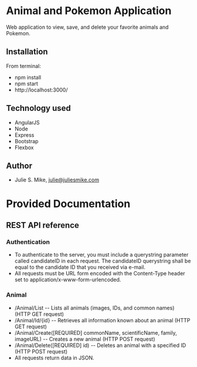 # Animal and Pokemon Application
Web application to view, save, and delete your favorite animals and Pokemon.

## Installation
From terminal:
- npm install
- npm start
- http://localhost:3000/

## Technology used
- AngularJS
- Node
- Express
- Bootstrap
- Flexbox

## Author
- Julie S. Mike, julie@juliesmike.com


# Provided Documentation
## REST API reference
### Authentication
- To authenticate to the server, you must include a querystring parameter called candidateID in each request. The candidateID querystring shall be equal to the candidate ID that you received via e-mail.
- All requests must be URL form encoded with the Content-Type header set to application/x-www-form-urlencoded.

### Animal
- /Animal/List -- Lists all animals (images, IDs, and common names) (HTTP GET request)
- /Animal/Id/{id} -- Retrieves all information known about an animal (HTTP GET request)
- /Animal/Create([REQUIRED] commonName, scientificName, family, imageURL) -- Creates a new animal (HTTP POST request)
- /Animal/Delete([REQUIRED] id) -- Deletes an animal with a specified ID (HTTP POST request)
- All requests return data in JSON.
